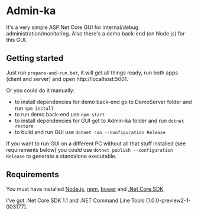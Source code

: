 # Admin-ka

It's a very simple ASP.Net Core GUI for internal/debug administration/monitoring.
Also there's a demo back-end (on Node.js) for this GUI.

## Getting started

Just run `prepare-and-run.bat`, it will get all things ready, run both apps (client and server) and open http://localhost:5001.

Or you could do it manually:

* to install dependencies for demo back-end go to DemoServer folder and run `npm install`
* to run demo back-end use `npm start`
* to install dependencies for GUI got to Admin-ka folder and run `dotnet restore`
* to build and run GUI use `dotnet run --configuration Release`

If you want to run GUI on a different PC without all that stuff installed (see requirements below) you could use `dotnet publish --configuration Release` to generate a standalone executable.

## Requirements

You must have installed [Node.js](https://nodejs.org/en/download/current), [npm](https://www.hacksparrow.com/install-node-js-and-npm-on-windows.html), [bower](https://bower.io/#install-bower) and [.Net Core SDK](https://www.microsoft.com/net/download/core#/current).

I've got .Net Core SDK 1.1 and .NET Command Line Tools (1.0.0-preview2-1-003177).
